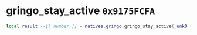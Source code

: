 # gringo_stay_active `0x9175FCFA`

```lua
local result --[[ number ]] = natives.gringo.gringo_stay_active(_unk0 --[[ number ]], _unk1 --[[ number ]])
```